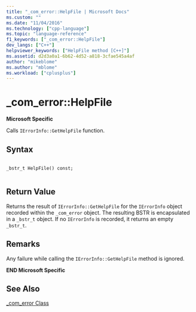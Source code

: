 ```yaml
---
title: "_com_error::HelpFile | Microsoft Docs"
ms.custom: ""
ms.date: "11/04/2016"
ms.technology: ["cpp-language"]
ms.topic: "language-reference"
f1_keywords: ["_com_error::HelpFile"]
dev_langs: ["C++"]
helpviewer_keywords: ["HelpFile method [C++]"]
ms.assetid: d2d3a0a1-6b62-4d52-a818-3cfae545a4af
author: "mikeblome"
ms.author: "mblome"
ms.workload: ["cplusplus"]
---
```

# _com_error::HelpFile
**Microsoft Specific**  
  
 Calls `IErrorInfo::GetHelpFile` function.  
  
## Syntax  
  
```  
  
_bstr_t HelpFile() const;  
  
```  
  
## Return Value  
 Returns the result of `IErrorInfo::GetHelpFile` for the `IErrorInfo` object recorded within the `_com_error` object. The resulting BSTR is encapsulated in a `_bstr_t` object. If no `IErrorInfo` is recorded, it returns an empty `_bstr_t`.  
  
## Remarks  
 Any failure while calling the `IErrorInfo::GetHelpFile` method is ignored.  
  
 **END Microsoft Specific**  
  
## See Also  
 [_com_error Class](../cpp/com-error-class.md)